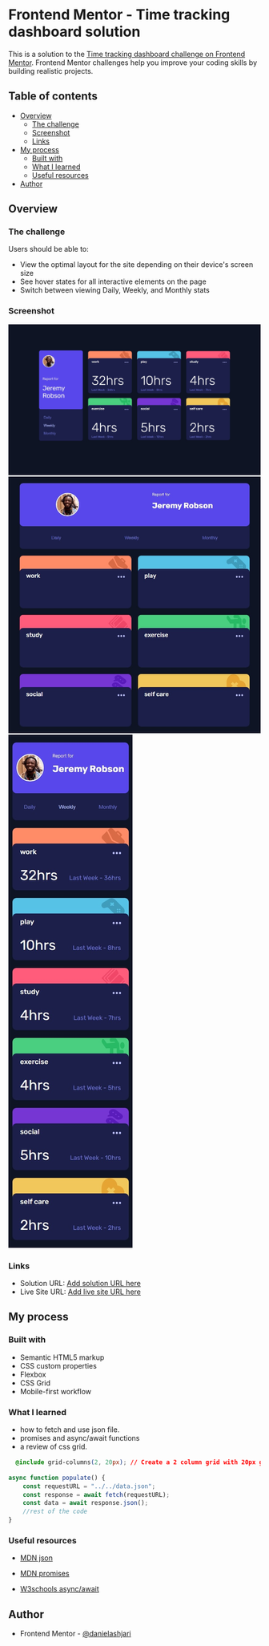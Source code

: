 # Frontend Mentor - Time tracking dashboard solution

This is a solution to the [Time tracking dashboard challenge on Frontend Mentor](https://www.frontendmentor.io/challenges/time-tracking-dashboard-UIQ7167Jw). Frontend Mentor challenges help you improve your coding skills by building realistic projects.

## Table of contents

- [Overview](#overview)
  - [The challenge](#the-challenge)
  - [Screenshot](#screenshot)
  - [Links](#links)
- [My process](#my-process)
  - [Built with](#built-with)
  - [What I learned](#what-i-learned)
  - [Useful resources](#useful-resources)
- [Author](#author)

## Overview

### The challenge

Users should be able to:

- View the optimal layout for the site depending on their device's screen size
- See hover states for all interactive elements on the page
- Switch between viewing Daily, Weekly, and Monthly stats

### Screenshot

![Desktop screenshot](./images/desktop-screenshot.jpeg)
![Tablet screenshot](./images/tablet-screenshot.jpeg)
![Mobile screenshot](./images/mobile-screenshot.jpeg)

### Links

- Solution URL: [Add solution URL here](https://github.com/danielashjari/time-tracking-dashboard-main)
- Live Site URL: [Add live site URL here](https://your-live-site-url.com)

## My process

### Built with

- Semantic HTML5 markup
- CSS custom properties
- Flexbox
- CSS Grid
- Mobile-first workflow

### What I learned

- how to fetch and use json file.
- promises and async/await functions
- a review of css grid.

```css
  @include grid-columns(2, 20px); // Create a 2 column grid with 20px gap
```

```js
async function populate() {
    const requestURL = "../../data.json";
    const response = await fetch(requestURL);
    const data = await response.json();
    //rest of the code
}
```

### Useful resources

- [MDN json](https://developer.mozilla.org/en-US/docs/Learn_web_development/Core/Scripting/JSON#json_structure)

- [MDN promises](https://developer.mozilla.org/en-US/docs/Learn_web_development/Extensions/Async_JS/Promises)

- [W3schools async/await](https://www.w3schools.com/js/js_async.asp)

## Author

- Frontend Mentor - [@danielashjari](https://www.frontendmentor.io/profile/danielashjari)
